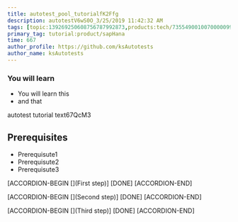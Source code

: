 ```yaml
---
title: autotest_pool_tutorialfK2Ffg
description: autotestV6wS0O_3/25/2019 11:42:32 AM
tags: [topic:139269250608756787992873,products:tech/73554900100700000996,tutorial:experience/advanced]
primary_tag: tutorial:product/sapHana
time: 667
author_profile: https://github.com/ksAutotests
author_name: ksAutotests
---
```

### You will learn
- You will learn this
- and that

autotest tutorial text67QcM3

## Prerequisites
- Prerequisute1
- Prerequisute2
- Prerequisute3

[ACCORDION-BEGIN [](First step)]
[DONE]
[ACCORDION-END]

[ACCORDION-BEGIN [](Second step)]
[DONE]
[ACCORDION-END]

[ACCORDION-BEGIN [](Third step)]
[DONE]
[ACCORDION-END]

